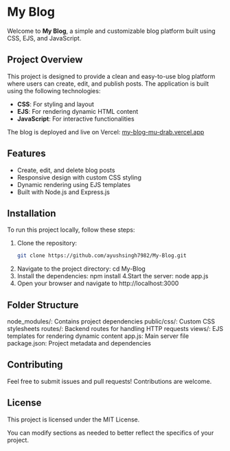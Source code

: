# My Blog

Welcome to **My Blog**, a simple and customizable blog platform built using CSS, EJS, and JavaScript.

## Project Overview

This project is designed to provide a clean and easy-to-use blog platform where users can create, edit, and publish posts. The application is built using the following technologies:

- **CSS**: For styling and layout
- **EJS**: For rendering dynamic HTML content
- **JavaScript**: For interactive functionalities

The blog is deployed and live on Vercel: [my-blog-mu-drab.vercel.app](https://my-blog-mu-drab.vercel.app)

## Features

- Create, edit, and delete blog posts
- Responsive design with custom CSS styling
- Dynamic rendering using EJS templates
- Built with Node.js and Express.js

## Installation

To run this project locally, follow these steps:

1. Clone the repository:
   ```bash
   git clone https://github.com/ayushsingh7982/My-Blog.git
2. Navigate to the project directory:
    cd My-Blog
3. Install the dependencies:
  npm install
4.Start the server:
  node app.js
5. Open your browser and navigate to http://localhost:3000

## Folder Structure
node_modules/: Contains project dependencies
public/css/: Custom CSS stylesheets
routes/: Backend routes for handling HTTP requests
views/: EJS templates for rendering dynamic content
app.js: Main server file
package.json: Project metadata and dependencies

## Contributing
Feel free to submit issues and pull requests! Contributions are welcome.

## License
This project is licensed under the MIT License.

You can modify sections as needed to better reflect the specifics of your project.


